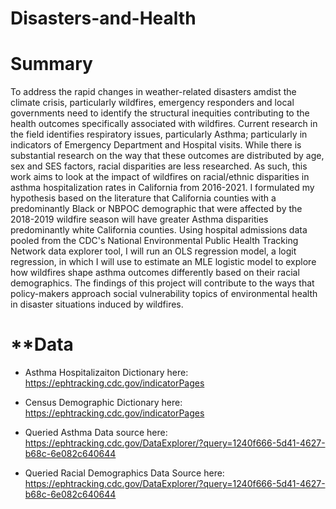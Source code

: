 # Disasters-and-Health

# Summary
To address the rapid changes in weather-related disasters amdist the climate crisis, particularly wildfires, emergency responders and local governments need to identify the structural inequities contributing to the health outcomes specifically associated with wildfires. Current research in the field identifies respiratory issues, particularly Asthma; particularly in indicators of Emergency Department and Hospital visits. While there is substantial research on the way that these outcomes are distributed by age, sex and SES factors, racial disparities are less researched. As such, this work aims to look at the impact of wildfires on racial/ethnic disparities in asthma hospitalization rates in California from 2016-2021. I formulated my hypothesis based on the literature that California counties with a predominantly Black or NBPOC demographic that were affected by the 2018-2019 wildfire season will have greater Asthma disparities predominantly white California counties. Using hospital admissions data pooled from the CDC's National Environmental Public Health Tracking Network data explorer tool, I will run an OLS regression model, a logit regression, in which I will use to estimate an MLE logistic model to explore how wildfires shape asthma outcomes differently based on their racial demographics. The findings of this project will contribute to the ways that policy-makers approach social vulnerability topics of environmental health in disaster situations induced by wildfires.

# **Data
* Asthma Hospitalizaiton Dictionary here:
https://ephtracking.cdc.gov/indicatorPages
* Census Demographic Dictionary here: 
https://ephtracking.cdc.gov/indicatorPages 

* Queried Asthma Data source here:
https://ephtracking.cdc.gov/DataExplorer/?query=1240f666-5d41-4627-b68c-6e082c640644

* Queried Racial Demographics Data Source here: 
https://ephtracking.cdc.gov/DataExplorer/?query=1240f666-5d41-4627-b68c-6e082c640644







